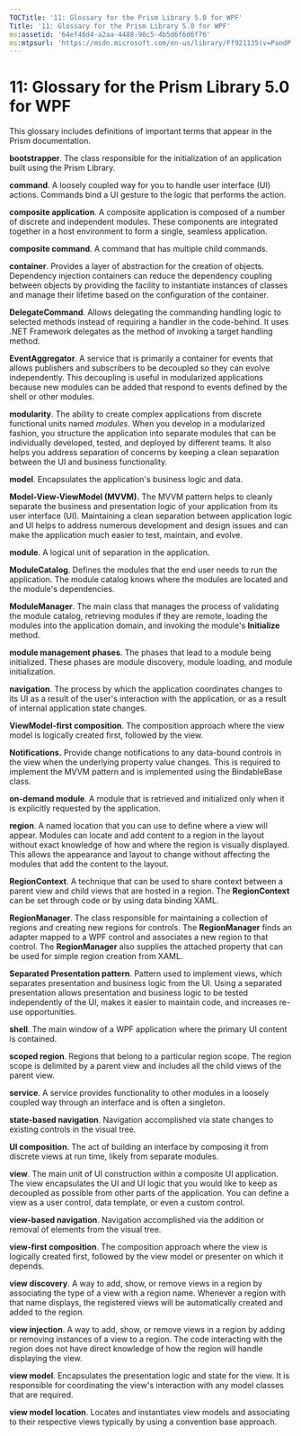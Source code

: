 ```yaml
---
TOCTitle: '11: Glossary for the Prism Library 5.0 for WPF'
Title: '11: Glossary for the Prism Library 5.0 for WPF'
ms:assetid: '64ef46d4-a2aa-4488-90c5-4b5d6f6d6f76'
ms:mtpsurl: 'https://msdn.microsoft.com/en-us/library/Ff921135(v=PandP.40)'
---
```


# 11: Glossary for the Prism Library 5.0 for WPF


This glossary includes definitions of important terms that appear in the Prism documentation.

**bootstrapper**. The class responsible for the initialization of an application built using the Prism Library.

**command**. A loosely coupled way for you to handle user interface (UI) actions. Commands bind a UI gesture to the logic that performs the action.

**composite application**. A composite application is composed of a number of discrete and independent modules. These components are integrated together in a host environment to form a single, seamless application.

**composite command**. A command that has multiple child commands.

**container**. Provides a layer of abstraction for the creation of objects. Dependency injection containers can reduce the dependency coupling between objects by providing the facility to instantiate instances of classes and manage their lifetime based on the configuration of the container.

**DelegateCommand**. Allows delegating the commanding handling logic to selected methods instead of requiring a handler in the code-behind. It uses .NET Framework delegates as the method of invoking a target handling method.

**EventAggregator**. A service that is primarily a container for events that allows publishers and subscribers to be decoupled so they can evolve independently. This decoupling is useful in modularized applications because new modules can be added that respond to events defined by the shell or other modules.

**modularity**. The ability to create complex applications from discrete functional units named *modules*. When you develop in a modularized fashion, you structure the application into separate modules that can be individually developed, tested, and deployed by different teams. It also helps you address separation of concerns by keeping a clean separation between the UI and business functionality.

**model**. Encapsulates the application's business logic and data.

**Model-View-ViewModel (MVVM).** The MVVM pattern helps to cleanly separate the business and presentation logic of your application from its user interface (UI). Maintaining a clean separation between application logic and UI helps to address numerous development and design issues and can make the application much easier to test, maintain, and evolve.

**module**. A logical unit of separation in the application.

**ModuleCatalog**. Defines the modules that the end user needs to run the application. The module catalog knows where the modules are located and the module's dependencies.

**ModuleManager**. The main class that manages the process of validating the module catalog, retrieving modules if they are remote, loading the modules into the application domain, and invoking the module's **Initialize** method.

**module management phases**. The phases that lead to a module being initialized. These phases are module discovery, module loading, and module initialization.

**navigation**. The process by which the application coordinates changes to its UI as a result of the user's interaction with the application, or as a result of internal application state changes.

**ViewModel-first composition**. The composition approach where the view model is logically created first, followed by the view.

**Notifications.** Provide change notifications to any data-bound controls in the view when the underlying property value changes. This is required to implement the MVVM pattern and is implemented using the BindableBase class.

**on-demand module**. A module that is retrieved and initialized only when it is explicitly requested by the application.

**region**. A named location that you can use to define where a view will appear. Modules can locate and add content to a region in the layout without exact knowledge of how and where the region is visually displayed. This allows the appearance and layout to change without affecting the modules that add the content to the layout.

**RegionContext**. A technique that can be used to share context between a parent view and child views that are hosted in a region. The **RegionContext** can be set through code or by using data binding XAML.

**RegionManager**. The class responsible for maintaining a collection of regions and creating new regions for controls. The **RegionManager** finds an adapter mapped to a WPF control and associates a new region to that control. The **RegionManager** also supplies the attached property that can be used for simple region creation from XAML.

**Separated Presentation pattern**. Pattern used to implement views, which separates presentation and business logic from the UI. Using a separated presentation allows presentation and business logic to be tested independently of the UI, makes it easier to maintain code, and increases re-use opportunities.

**shell**. The main window of a WPF application where the primary UI content is contained.

**scoped region**. Regions that belong to a particular region scope. The region scope is delimited by a parent view and includes all the child views of the parent view.

**service**. A service provides functionality to other modules in a loosely coupled way through an interface and is often a singleton.

**state-based navigation**. Navigation accomplished via state changes to existing controls in the visual tree.

**UI composition**. The act of building an interface by composing it from discrete views at run time, likely from separate modules.

**view**. The main unit of UI construction within a composite UI application. The view encapsulates the UI and UI logic that you would like to keep as decoupled as possible from other parts of the application. You can define a view as a user control, data template, or even a custom control.

**view-based navigation**. Navigation accomplished via the addition or removal of elements from the visual tree.

**view-first composition**. The composition approach where the view is logically created first, followed by the view model or presenter on which it depends.

**view discovery**. A way to add, show, or remove views in a region by associating the type of a view with a region name. Whenever a region with that name displays, the registered views will be automatically created and added to the region.

**view injection**. A way to add, show, or remove views in a region by adding or removing instances of a view to a region. The code interacting with the region does not have direct knowledge of how the region will handle displaying the view.

**view model**. Encapsulates the presentation logic and state for the view. It is responsible for coordinating the view's interaction with any model classes that are required.

**view model location**. Locates and instantiates view models and associating to their respective views typically by using a convention base approach.

